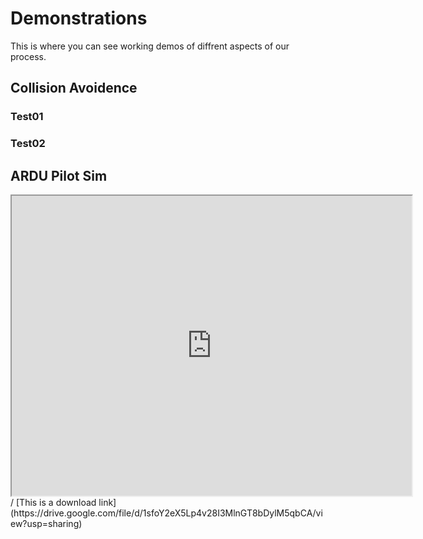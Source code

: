 # Demonstrations
This is where you can see working demos of diffrent aspects of our process.

## Collision Avoidence

### Test01


### Test02

## ARDU Pilot Sim
<iframe src="https://drive.google.com/file/d/1pSyCM9ckDtqsnkcqCTbkGO7JkuXJ4IXq/preview" width="640" height="480" allow="autoplay"></iframe> /
[This is a download link](https://drive.google.com/file/d/1sfoY2eX5Lp4v28I3MlnGT8bDylM5qbCA/view?usp=sharing)
